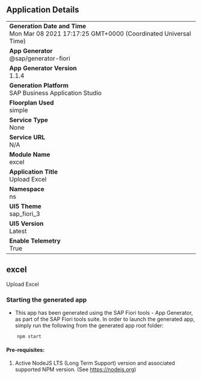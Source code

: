 ## Application Details
|               |
| ------------- |
|**Generation Date and Time**<br>Mon Mar 08 2021 17:17:25 GMT+0000 (Coordinated Universal Time)|
|**App Generator**<br>@sap/generator-fiori|
|**App Generator Version**<br>1.1.4|
|**Generation Platform**<br>SAP Business Application Studio|
|**Floorplan Used**<br>simple|
|**Service Type**<br>None|
|**Service URL**<br>N/A
|**Module Name**<br>excel|
|**Application Title**<br>Upload Excel|
|**Namespace**<br>ns|
|**UI5 Theme**<br>sap_fiori_3|
|**UI5 Version**<br>Latest|
|**Enable Telemetry**<br>True|

## excel

Upload Excel

### Starting the generated app

-   This app has been generated using the SAP Fiori tools - App Generator, as part of the SAP Fiori tools suite.  In order to launch the generated app, simply run the following from the generated app root folder:

```
    npm start
```


#### Pre-requisites:

1. Active NodeJS LTS (Long Term Support) version and associated supported NPM version.  (See https://nodejs.org)


